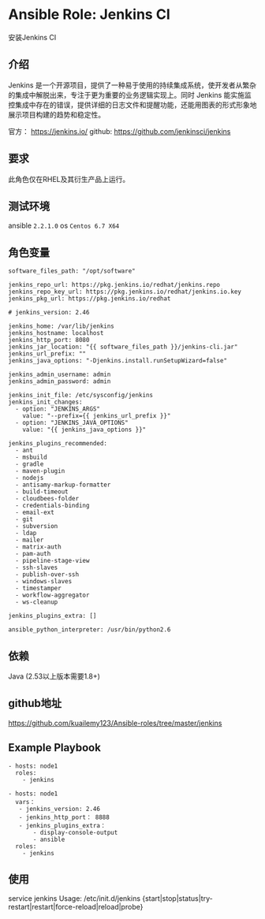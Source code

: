 # Ansible Role: Jenkins CI

安装Jenkins CI

## 介绍
Jenkins 是一个开源项目，提供了一种易于使用的持续集成系统，使开发者从繁杂的集成中解脱出来，专注于更为重要的业务逻辑实现上。同时 Jenkins 能实施监控集成中存在的错误，提供详细的日志文件和提醒功能，还能用图表的形式形象地展示项目构建的趋势和稳定性。

官方： https://jenkins.io/
github: https://github.com/jenkinsci/jenkins

## 要求

此角色仅在RHEL及其衍生产品上运行。

## 测试环境

ansible `2.2.1.0`
os `Centos 6.7 X64`

## 角色变量
    software_files_path: "/opt/software"

    jenkins_repo_url: https://pkg.jenkins.io/redhat/jenkins.repo
    jenkins_repo_key_url: https://pkg.jenkins.io/redhat/jenkins.io.key
    jenkins_pkg_url: https://pkg.jenkins.io/redhat

    # jenkins_version: 2.46

    jenkins_home: /var/lib/jenkins
    jenkins_hostname: localhost
    jenkins_http_port: 8080
    jenkins_jar_location: "{{ software_files_path }}/jenkins-cli.jar"
    jenkins_url_prefix: ""
    jenkins_java_options: "-Djenkins.install.runSetupWizard=false"

    jenkins_admin_username: admin
    jenkins_admin_password: admin

    jenkins_init_file: /etc/sysconfig/jenkins
    jenkins_init_changes:
      - option: "JENKINS_ARGS"
        value: "--prefix={{ jenkins_url_prefix }}"
      - option: "JENKINS_JAVA_OPTIONS"
        value: "{{ jenkins_java_options }}"
        
    jenkins_plugins_recommended:    
      - ant
      - msbuild
      - gradle
      - maven-plugin
      - nodejs
      - antisamy-markup-formatter
      - build-timeout
      - cloudbees-folder
      - credentials-binding
      - email-ext
      - git
      - subversion
      - ldap
      - mailer
      - matrix-auth
      - pam-auth
      - pipeline-stage-view
      - ssh-slaves
      - publish-over-ssh
      - windows-slaves
      - timestamper
      - workflow-aggregator
      - ws-cleanup
      
    jenkins_plugins_extra: []

    ansible_python_interpreter: /usr/bin/python2.6


## 依赖
Java (2.53以上版本需要1.8+)

## github地址
https://github.com/kuailemy123/Ansible-roles/tree/master/jenkins

## Example Playbook
    - hosts: node1
      roles:
        - jenkins
        
    - hosts: node1
      vars：
       - jenkins_version: 2.46
       - jenkins_http_port： 8888
       - jenkins_plugins_extra：
           - display-console-output
           - ansible
      roles:
        - jenkins
        
## 使用
service jenkins
Usage: /etc/init.d/jenkins {start|stop|status|try-restart|restart|force-reload|reload|probe}
